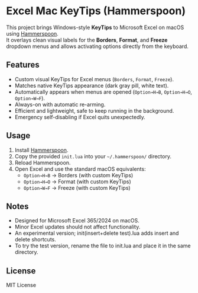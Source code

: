 # Excel Mac KeyTips (Hammerspoon)

This project brings Windows-style **KeyTips** to Microsoft Excel on macOS using [Hammerspoon](https://www.hammerspoon.org/).  
It overlays clean visual labels for the **Borders**, **Format**, and **Freeze** dropdown menus and allows activating options directly from the keyboard.

## Features
- Custom visual KeyTips for Excel menus (`Borders`, `Format`, `Freeze`).
- Matches native KeyTips appearance (dark gray pill, white text).
- Automatically appears when menus are opened (`Option→H→B`, `Option→H→O`, `Option→W→F`).
- Always-on with automatic re-arming.
- Efficient and lightweight, safe to keep running in the background.
- Emergency self-disabling if Excel quits unexpectedly.

## Usage
1. Install [Hammerspoon](https://www.hammerspoon.org/).
2. Copy the provided `init.lua` into your `~/.hammerspoon/` directory.
3. Reload Hammerspoon.
4. Open Excel and use the standard macOS equivalents:
   - `Option→H→B` → Borders (with custom KeyTips)
   - `Option→H→O` → Format (with custom KeyTips)
   - `Option→W→F` → Freeze (with custom KeyTips)

## Notes
- Designed for Microsoft Excel 365/2024 on macOS.
- Minor Excel updates should not affect functionality.
- An experimental version; init(insert+delete test).lua adds insert and delete shortcuts.
- To try the test version, rename the file to init.lua and place it in the same directory.

## License
MIT License

